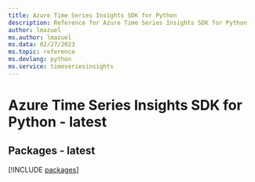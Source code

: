 ```yaml
---
title: Azure Time Series Insights SDK for Python
description: Reference for Azure Time Series Insights SDK for Python
author: lmazuel
ms.author: lmazuel
ms.data: 02/27/2023
ms.topic: reference
ms.devlang: python
ms.service: timeseriesinsights
---
```

# Azure Time Series Insights SDK for Python - latest
## Packages - latest
[!INCLUDE [packages](time-series-insights-index.md)]